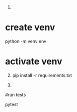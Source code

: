1) 
# create venv
python -m venv env

# activate venv

2) pip install -r requirements.txt

3) 
#run tests 

pytest